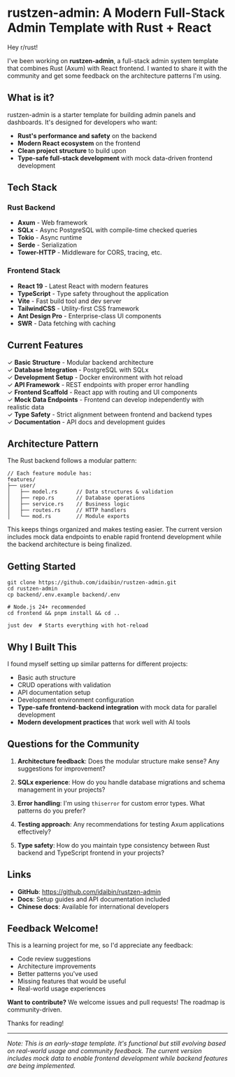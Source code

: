 # rustzen-admin: A Modern Full-Stack Admin Template with Rust + React

Hey r/rust!

I've been working on **rustzen-admin**, a full-stack admin system template that combines Rust (Axum) with React frontend. I wanted to share it with the community and get some feedback on the architecture patterns I'm using.

## What is it?

rustzen-admin is a starter template for building admin panels and dashboards. It's designed for developers who want:

- **Rust's performance and safety** on the backend
- **Modern React ecosystem** on the frontend
- **Clean project structure** to build upon
- **Type-safe full-stack development** with mock data-driven frontend development

## Tech Stack

### Rust Backend

- **Axum** - Web framework
- **SQLx** - Async PostgreSQL with compile-time checked queries
- **Tokio** - Async runtime
- **Serde** - Serialization
- **Tower-HTTP** - Middleware for CORS, tracing, etc.

### Frontend Stack

- **React 19** - Latest React with modern features
- **TypeScript** - Type safety throughout the application
- **Vite** - Fast build tool and dev server
- **TailwindCSS** - Utility-first CSS framework
- **Ant Design Pro** - Enterprise-class UI components
- **SWR** - Data fetching with caching

## Current Features

✓ **Basic Structure** - Modular backend architecture  
✓ **Database Integration** - PostgreSQL with SQLx  
✓ **Development Setup** - Docker environment with hot reload  
✓ **API Framework** - REST endpoints with proper error handling  
✓ **Frontend Scaffold** - React app with routing and UI components  
✓ **Mock Data Endpoints** - Frontend can develop independently with realistic data  
✓ **Type Safety** - Strict alignment between frontend and backend types  
✓ **Documentation** - API docs and development guides

## Architecture Pattern

The Rust backend follows a modular pattern:

```
// Each feature module has:
features/
├── user/
│   ├── model.rs      // Data structures & validation
│   ├── repo.rs       // Database operations
│   ├── service.rs    // Business logic
│   ├── routes.rs     // HTTP handlers
│   └── mod.rs        // Module exports
```

This keeps things organized and makes testing easier. The current version includes mock data endpoints to enable rapid frontend development while the backend architecture is being finalized.

## Getting Started

```
git clone https://github.com/idaibin/rustzen-admin.git
cd rustzen-admin
cp backend/.env.example backend/.env

# Node.js 24+ recommended
cd frontend && pnpm install && cd ..

just dev  # Starts everything with hot-reload
```

## Why I Built This

I found myself setting up similar patterns for different projects:

- Basic auth structure
- CRUD operations with validation
- API documentation setup
- Development environment configuration
- **Type-safe frontend-backend integration** with mock data for parallel development
- **Modern development practices** that work well with AI tools

## Questions for the Community

1. **Architecture feedback**: Does the modular structure make sense? Any suggestions for improvement?

2. **SQLx experience**: How do you handle database migrations and schema management in your projects?

3. **Error handling**: I'm using `thiserror` for custom error types. What patterns do you prefer?

4. **Testing approach**: Any recommendations for testing Axum applications effectively?

5. **Type safety**: How do you maintain type consistency between Rust backend and TypeScript frontend in your projects?

## Links

- **GitHub**: https://github.com/idaibin/rustzen-admin
- **Docs**: Setup guides and API documentation included
- **Chinese docs**: Available for international developers

## Feedback Welcome!

This is a learning project for me, so I'd appreciate any feedback:

- Code review suggestions
- Architecture improvements
- Better patterns you've used
- Missing features that would be useful
- Real-world usage experiences

**Want to contribute?** We welcome issues and pull requests! The roadmap is community-driven.

Thanks for reading!

---

_Note: This is an early-stage template. It's functional but still evolving based on real-world usage and community feedback. The current version includes mock data to enable frontend development while backend features are being implemented._
